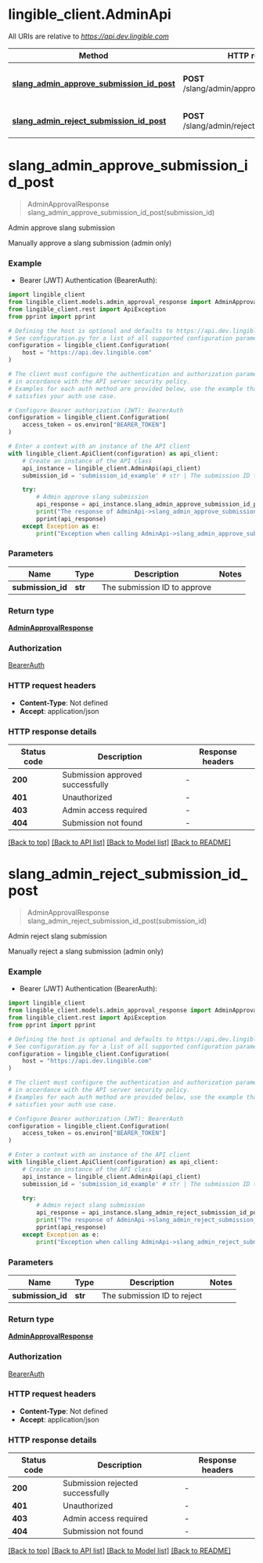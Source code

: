 # lingible_client.AdminApi

All URIs are relative to *https://api.dev.lingible.com*

Method | HTTP request | Description
------------- | ------------- | -------------
[**slang_admin_approve_submission_id_post**](AdminApi.md#slang_admin_approve_submission_id_post) | **POST** /slang/admin/approve/{submission_id} | Admin approve slang submission
[**slang_admin_reject_submission_id_post**](AdminApi.md#slang_admin_reject_submission_id_post) | **POST** /slang/admin/reject/{submission_id} | Admin reject slang submission


# **slang_admin_approve_submission_id_post**
> AdminApprovalResponse slang_admin_approve_submission_id_post(submission_id)

Admin approve slang submission

Manually approve a slang submission (admin only)

### Example

* Bearer (JWT) Authentication (BearerAuth):

```python
import lingible_client
from lingible_client.models.admin_approval_response import AdminApprovalResponse
from lingible_client.rest import ApiException
from pprint import pprint

# Defining the host is optional and defaults to https://api.dev.lingible.com
# See configuration.py for a list of all supported configuration parameters.
configuration = lingible_client.Configuration(
    host = "https://api.dev.lingible.com"
)

# The client must configure the authentication and authorization parameters
# in accordance with the API server security policy.
# Examples for each auth method are provided below, use the example that
# satisfies your auth use case.

# Configure Bearer authorization (JWT): BearerAuth
configuration = lingible_client.Configuration(
    access_token = os.environ["BEARER_TOKEN"]
)

# Enter a context with an instance of the API client
with lingible_client.ApiClient(configuration) as api_client:
    # Create an instance of the API class
    api_instance = lingible_client.AdminApi(api_client)
    submission_id = 'submission_id_example' # str | The submission ID to approve

    try:
        # Admin approve slang submission
        api_response = api_instance.slang_admin_approve_submission_id_post(submission_id)
        print("The response of AdminApi->slang_admin_approve_submission_id_post:\n")
        pprint(api_response)
    except Exception as e:
        print("Exception when calling AdminApi->slang_admin_approve_submission_id_post: %s\n" % e)
```



### Parameters


Name | Type | Description  | Notes
------------- | ------------- | ------------- | -------------
 **submission_id** | **str**| The submission ID to approve |

### Return type

[**AdminApprovalResponse**](AdminApprovalResponse.md)

### Authorization

[BearerAuth](../README.md#BearerAuth)

### HTTP request headers

 - **Content-Type**: Not defined
 - **Accept**: application/json

### HTTP response details

| Status code | Description | Response headers |
|-------------|-------------|------------------|
**200** | Submission approved successfully |  -  |
**401** | Unauthorized |  -  |
**403** | Admin access required |  -  |
**404** | Submission not found |  -  |

[[Back to top]](#) [[Back to API list]](../README.md#documentation-for-api-endpoints) [[Back to Model list]](../README.md#documentation-for-models) [[Back to README]](../README.md)

# **slang_admin_reject_submission_id_post**
> AdminApprovalResponse slang_admin_reject_submission_id_post(submission_id)

Admin reject slang submission

Manually reject a slang submission (admin only)

### Example

* Bearer (JWT) Authentication (BearerAuth):

```python
import lingible_client
from lingible_client.models.admin_approval_response import AdminApprovalResponse
from lingible_client.rest import ApiException
from pprint import pprint

# Defining the host is optional and defaults to https://api.dev.lingible.com
# See configuration.py for a list of all supported configuration parameters.
configuration = lingible_client.Configuration(
    host = "https://api.dev.lingible.com"
)

# The client must configure the authentication and authorization parameters
# in accordance with the API server security policy.
# Examples for each auth method are provided below, use the example that
# satisfies your auth use case.

# Configure Bearer authorization (JWT): BearerAuth
configuration = lingible_client.Configuration(
    access_token = os.environ["BEARER_TOKEN"]
)

# Enter a context with an instance of the API client
with lingible_client.ApiClient(configuration) as api_client:
    # Create an instance of the API class
    api_instance = lingible_client.AdminApi(api_client)
    submission_id = 'submission_id_example' # str | The submission ID to reject

    try:
        # Admin reject slang submission
        api_response = api_instance.slang_admin_reject_submission_id_post(submission_id)
        print("The response of AdminApi->slang_admin_reject_submission_id_post:\n")
        pprint(api_response)
    except Exception as e:
        print("Exception when calling AdminApi->slang_admin_reject_submission_id_post: %s\n" % e)
```



### Parameters


Name | Type | Description  | Notes
------------- | ------------- | ------------- | -------------
 **submission_id** | **str**| The submission ID to reject |

### Return type

[**AdminApprovalResponse**](AdminApprovalResponse.md)

### Authorization

[BearerAuth](../README.md#BearerAuth)

### HTTP request headers

 - **Content-Type**: Not defined
 - **Accept**: application/json

### HTTP response details

| Status code | Description | Response headers |
|-------------|-------------|------------------|
**200** | Submission rejected successfully |  -  |
**401** | Unauthorized |  -  |
**403** | Admin access required |  -  |
**404** | Submission not found |  -  |

[[Back to top]](#) [[Back to API list]](../README.md#documentation-for-api-endpoints) [[Back to Model list]](../README.md#documentation-for-models) [[Back to README]](../README.md)
